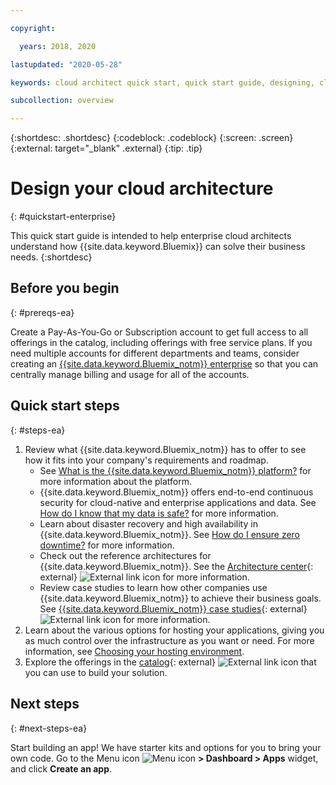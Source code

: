 ```yaml
---

copyright:

  years: 2018, 2020

lastupdated: "2020-05-28"

keywords: cloud architect quick start, quick start guide, designing, cloud architecture, enterprise architects

subcollection: overview

---
```


{:shortdesc: .shortdesc}
{:codeblock: .codeblock}
{:screen: .screen}
{:external: target="_blank" .external}
{:tip: .tip}

# Design your cloud architecture
{: #quickstart-enterprise}

This quick start guide is intended to help enterprise cloud architects understand how {{site.data.keyword.Bluemix}} can solve their business needs. 
{:shortdesc}

## Before you begin
{: #prereqs-ea}

Create a Pay-As-You-Go or Subscription account to get full access to all offerings in the catalog, including offerings with free service plans. If you need multiple accounts for different departments and teams, consider creating an [{{site.data.keyword.Bluemix_notm}} enterprise](/docs/account?topic=account-enterprise) so that you can centrally manage billing and usage for all of the accounts.

## Quick start steps
{: #steps-ea}

1. Review what {{site.data.keyword.Bluemix_notm}} has to offer to see how it fits into your company's requirements and roadmap. 
    * See [What is the {{site.data.keyword.Bluemix_notm}} platform?](/docs/overview?topic=overview-whatis-platform) for more information about the platform.
    * {{site.data.keyword.Bluemix_notm}} offers end-to-end continuous security for cloud-native and enterprise applications and data. See [How do I know that my data is safe?](/docs/overview?topic=overview-security) for more information. 
    * Learn about disaster recovery and high availability in {{site.data.keyword.Bluemix_notm}}. See [How do I ensure zero downtime?](/docs/overview?topic=overview-zero-downtime) for more information.
    * Check out the reference architectures for {{site.data.keyword.Bluemix_notm}}. See the [Architecture center](https://www.ibm.com/cloud/garage/architectures){: external} ![External link icon](../icons/launch-glyph.svg) for more information. 
    * Review case studies to learn how other companies use {{site.data.keyword.Bluemix_notm}} to achieve their business goals. See [{{site.data.keyword.Bluemix_notm}} case studies](https://www.ibm.com/cloud/case-studies/){: external} ![External link icon](../icons/launch-glyph.svg) for more information. 
2. Learn about the various options for hosting your applications, giving you as much control over the infrastructure as you want or need. For more information, see [Choosing your hosting environment](/docs/apps?topic=apps-hosting).
3. Explore the offerings in the [catalog](https://cloud.ibm.com/catalog){: external} ![External link icon](../icons/launch-glyph.svg) that you can use to build your solution.

## Next steps
{: #next-steps-ea}

Start building an app! We have starter kits and options for you to bring your own code. Go to the Menu icon ![Menu icon](../icons/icon_hamburger.svg) **> Dashboard > Apps** widget, and click **Create an app**.

